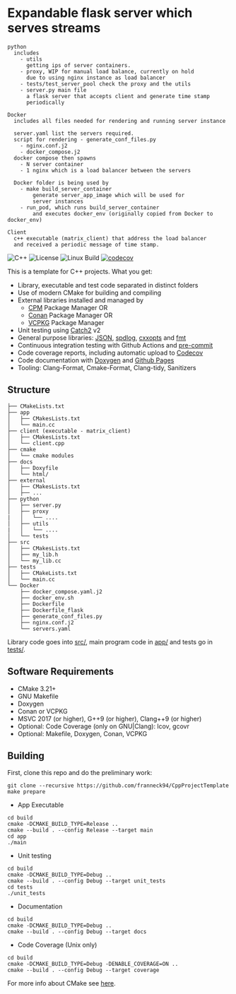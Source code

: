 # Expandable flask server which serves streams
    python
      includes
        - utils
          getting ips of server containers.
        - proxy, WIP for manual load balance, currently on hold
          due to using nginx instance as load balancer
        - tests/test_server_pool check the proxy and the utils
        - server.py main file
          a flask server that accepts client and generate time stamp
          periodically

    Docker
      includes all files needed for rendering and running server instance

      server.yaml list the servers required.
      script for rendering - generate_conf_files.py
        - nginx.conf.j2
        - docker_compose.j2
      docker compose then spawns
        - N server container
        - 1 nginx which is a load balancer between the servers

      Docker folder is being used by
        - make build_server_container
            generate server_app_image which will be used for
            server instances
        - run_pod, which runs build_server_container
            and executes docker_env (originally copied from Docker to docker_env)

    Client
      c++ executable (matrix_client) that address the load balancer
      and received a periodic message of time stamp.

![C++](https://img.shields.io/badge/C%2B%2B-11%2F14%2F17%2F20%2F23-blue)
![License](https://camo.githubusercontent.com/890acbdcb87868b382af9a4b1fac507b9659d9bf/68747470733a2f2f696d672e736869656c64732e696f2f62616467652f6c6963656e73652d4d49542d626c75652e737667)
![Linux Build](https://github.com/franneck94/CppProjectTemplate/workflows/Ubuntu%20CI%20Test/badge.svg)
[![codecov](https://codecov.io/gh/franneck94/CppProjectTemplate/branch/master/graph/badge.svg)](https://codecov.io/gh/franneck94/CppProjectTemplate)

This is a template for C++ projects. What you get:

- Library, executable and test code separated in distinct folders
- Use of modern CMake for building and compiling
- External libraries installed and managed by
  - [CPM](https://github.com/cpm-cmake/CPM.cmake) Package Manager OR
  - [Conan](https://conan.io/) Package Manager OR
  - [VCPKG](https://github.com/microsoft/vcpkg) Package Manager
- Unit testing using [Catch2](https://github.com/catchorg/Catch2) v2
- General purpose libraries: [JSON](https://github.com/nlohmann/json), [spdlog](https://github.com/gabime/spdlog), [cxxopts](https://github.com/jarro2783/cxxopts) and [fmt](https://github.com/fmtlib/fmt)
- Continuous integration testing with Github Actions and [pre-commit](https://pre-commit.com/)
- Code coverage reports, including automatic upload to [Codecov](https://codecov.io)
- Code documentation with [Doxygen](https://doxygen.nl/) and [Github Pages](https://franneck94.github.io/CppProjectTemplate/)
- Tooling: Clang-Format, Cmake-Format, Clang-tidy, Sanitizers

## Structure

``` text
├── CMakeLists.txt
├── app
│   ├── CMakesLists.txt
│   └── main.cc
├── client (executable - matrix_client)
│   ├── CMakesLists.txt
│   └── client.cpp
├── cmake
│   └── cmake modules
├── docs
│   ├── Doxyfile
│   └── html/
├── external
│   ├── CMakesLists.txt
│   ├── ...
├── python
│   ├── server.py
│   ├── proxy
|   │   └── ....
│   ├── utils
|   │   └── ....
│   └── tests
├── src
│   ├── CMakesLists.txt
│   ├── my_lib.h
│   └── my_lib.cc
├── tests
│   ├── CMakeLists.txt
│   └── main.cc
└── Docker
    ├── docker_compose.yaml.j2
    ├── docker_env.sh
    ├── Dockerfile
    ├── Dockerfile_flask
    ├── generate_conf_files.py
    ├── nginx.conf.j2
    └── servers.yaml
```

Library code goes into [src/](src/), main program code in [app/](app) and tests go in [tests/](tests/).

## Software Requirements

- CMake 3.21+
- GNU Makefile
- Doxygen
- Conan or VCPKG
- MSVC 2017 (or higher), G++9 (or higher), Clang++9 (or higher)
- Optional: Code Coverage (only on GNU|Clang): lcov, gcovr
- Optional: Makefile, Doxygen, Conan, VCPKG

## Building

First, clone this repo and do the preliminary work:

```shell
git clone --recursive https://github.com/franneck94/CppProjectTemplate
make prepare
```

- App Executable

```shell
cd build
cmake -DCMAKE_BUILD_TYPE=Release ..
cmake --build . --config Release --target main
cd app
./main
```

- Unit testing

```shell
cd build
cmake -DCMAKE_BUILD_TYPE=Debug ..
cmake --build . --config Debug --target unit_tests
cd tests
./unit_tests
```

- Documentation

```shell
cd build
cmake -DCMAKE_BUILD_TYPE=Debug ..
cmake --build . --config Debug --target docs
```

- Code Coverage (Unix only)

```shell
cd build
cmake -DCMAKE_BUILD_TYPE=Debug -DENABLE_COVERAGE=ON ..
cmake --build . --config Debug --target coverage
```

For more info about CMake see [here](./README_cmake.md).
